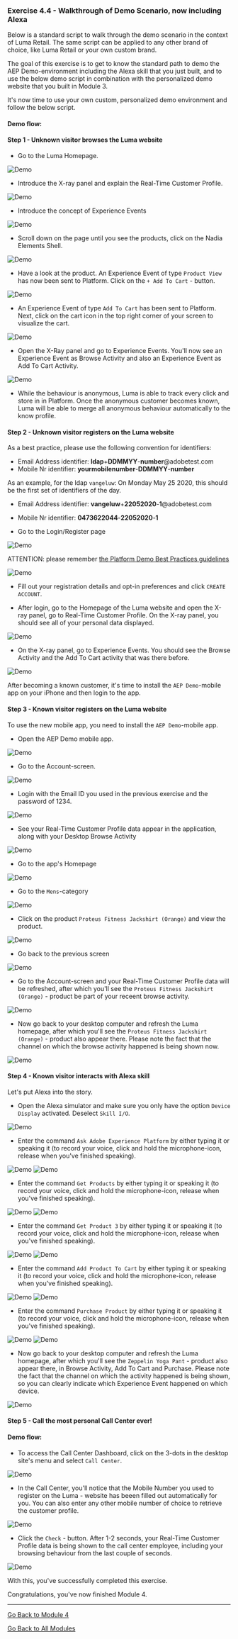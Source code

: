 ### Exercise 4.4 - Walkthrough of Demo Scenario, now including Alexa

Below is a standard script to walk through the demo scenario in the context of Luma Retail. The same script can be applied to any other brand of choice, like Luma Retail or your own custom brand.

The goal of this exercise is to get to know the standard path to demo the AEP Demo-environment including the Alexa skill that you just built, and to use the below demo script in combination with the personalized demo website that you built in Module 3.

It's now time to use your own custom, personalized demo environment and follow the below script.

#### **Demo flow:**

#### Step 1 - Unknown visitor browses the Luma website

  * Go to the Luma Homepage.
  
  ![Demo](./images/lb_home.png)
  
  * Introduce the X-ray panel and explain the Real-Time Customer Profile.
      
  ![Demo](./images/lb_home_xup.png)

  * Introduce the concept of Experience Events

  ![Demo](./images/lb_home_xee.png)
  
  * Scroll down on the page until you see the products, click on the Nadia Elements Shell.
  
  ![Demo](./images/lb_els_dtl.png)
  
  * Have a look at the product. An Experience Event of type ```Product View``` has now been sent to Platform. Click on the ```+ Add To Cart``` - button.
  
  ![Demo](./images/lb_addtocart.png)
  
  * An Experience Event of type ```Add To Cart``` has been sent to Platform. Next, click on the cart icon in the top right corner of your screen to visualize the cart.
  
  ![Demo](./images/lb_cart.png)
  
  * Open the X-Ray panel and go to Experience Events. You'll now see an Experience Event as Browse Activity and also an Experience Event as Add To Cart Activity.
  
  ![Demo](./images/lb_cartee.png)
  
  * While the behaviour is anonymous, Luma is able to track every click and store in in Platform. Once the anonymous customer becomes known, Luma will be able to merge all anonymous behaviour automatically to the know profile.
  
#### Step 2 - Unknown visitor registers on the Luma website

As a best practice, please use the following convention for identifiers:

  * Email Address identifier: **ldap**+**DDMMYY**-**number**@adobetest.com
  * Mobile Nr identifier: **yourmobilenumber**-**DDMMYY**-**number**

As an example, for the ldap ```vangeluw```:
On Monday May 25 2020, this should be the first set of identifiers of the day.
  
  * Email Address identifier: **vangeluw**+**22052020**-**1**@adobetest.com
  * Mobile Nr identifier: **0473622044**-**22052020**-**1**

  * Go to the Login/Register page
  
  ![Demo](./images/lb_register.png)
  
  ATTENTION: please remember [the Platform Demo Best Practices guidelines](./ex5.md)
  
  ![Demo](./images/lb_register_dtl.png)
 
  * Fill out your registration details and opt-in preferences and click ```CREATE ACCOUNT```.
  
  * After login, go to the Homepage of the Luma website and open the X-ray panel, go to Real-Time Customer Profile. On the X-ray panel, you should see all of your personal data displayed.
  
  ![Demo](./images/lb_x_loggedin.png)

  * On the X-ray panel, go to Experience Events. You should see the Browse Activity and the Add To Cart activity that was there before.

  ![Demo](./images/lb_x_loggedin_ee.png)

After becoming a known customer, it's time to install the ```AEP Demo```-mobile app on your iPhone and then login to the app. 

#### Step 3 - Known visitor registers on the Luma website

To use the new mobile app, you need to install the ```AEP Demo```-mobile app.

  * Open the AEP Demo mobile app.
  
  ![Demo](./images/app_hp.png)

  * Go to the Account-screen.
  
  ![Demo](./images/app_acc.png)

  * Login with the Email ID you used in the previous exercise and the password of 1234.
  
  ![Demo](./images/app_acc_login.png)

  * See your Real-Time Customer Profile data appear in the application, along with your Desktop Browse Activity

  ![Demo](./images/app_up.png)

  * Go to the app's Homepage
  
  ![Demo](./images/app_hp.png)

  * Go to the ```Mens```-category
  
  ![Demo](./images/app_men_cat.png)

  * Click on the product ```Proteus Fitness Jackshirt (Orange)``` and view the product.
  
  ![Demo](./images/app_proteus.png)

  * Go back to the previous screen
  
  ![Demo](./images/app_men_cat.png)

  * Go to the Account-screen and your Real-Time Customer Profile data will be refreshed, after which you'll see the ```Proteus Fitness Jackshirt (Orange)``` - product be part of your receent browse activity. 
  
  ![Demo](./images/app_after_proteus.png)

  * Now go back to your desktop computer and refresh the Luma homepage, after which you'll see the ```Proteus Fitness Jackshirt (Orange)``` - product also appear there. Please note the fact that the channel on which the browse activity happened is being shown now.
  
  ![Demo](./images/lb_x_aftermobile.png)

#### Step 4 - Known visitor interacts with Alexa skill

Let's put Alexa into the story.

  * Open the Alexa simulator and make sure you only have the option ```Device Display``` activated. Deselect ```Skill I/O```.
  
  ![Demo](./images/alexa_sim.png)

  * Enter the command ```Ask Adobe Experience Platform``` by either typing it or speaking it (to record your voice, click and hold the microphone-icon, release when you've finished speaking).
  
  ![Demo](./images/alexa_sim_mic.png)
  ![Demo](./images/alexa_ask.png)

  * Enter the command ```Get Products``` by either typing it or speaking it (to record your voice, click and hold the microphone-icon, release when you've finished speaking). 
  
  ![Demo](./images/alexa_sim_mic.png)
  ![Demo](./images/alexa_ask_getproducts.png)

  * Enter the command ```Get Product 3``` by either typing it or speaking it (to record your voice, click and hold the microphone-icon, release when you've finished speaking). 

  ![Demo](./images/alexa_sim_mic.png)
  ![Demo](./images/alexa_ask_getproduct3.png)

  * Enter the command ```Add Product To Cart``` by either typing it or speaking it (to record your voice, click and hold the microphone-icon, release when you've finished speaking). 
  
  ![Demo](./images/alexa_sim_mic.png)
  ![Demo](./images/alexa_ask_addtocart.png)

  * Enter the command ```Purchase Product``` by either typing it or speaking it (to record your voice, click and hold the microphone-icon, release when you've finished speaking). 
  
  ![Demo](./images/alexa_sim_mic.png)
  ![Demo](./images/alexa_ask_purchase.png)

  * Now go back to your desktop computer and refresh the Luma homepage, after which you'll see the ```Zeppelin Yoga Pant``` - product also appear there, in Browse Activity, Add To Cart and Purchase. Please note the fact that the channel on which the activity happened is being shown, so you can clearly indicate which Experience Event happened on which device.
  
  ![Demo](./images/lb_x_afteralexa.png)
  
#### Step 5 - Call the most personal Call Center ever!

#### **Demo flow:**

  * To access the Call Center Dashboard, click on the 3-dots in the desktop site's menu and select ```Call Center```.

  ![Demo](./images/callcenter.png)
  
  * In the Call Center, you'll notice that the Mobile Number you used to register on the Luma - website has beeen filled out automatically for you. You can also enter any other mobile number of choice to retrieve the customer profile. 
  
  ![Demo](./images/callcenter_id.png)
  
  * Click the ```Check``` - button. After 1-2 seconds, your Real-Time Customer Profile data is being shown to the call center employee, including your browsing behaviour from the last couple of seconds.
  
  ![Demo](./images/callcenter_response.png)
  
With this, you've successfully completed this exercise.

Congratulations, you've now finished Module 4.

---

[Go Back to Module 4](./README.md)

[Go Back to All Modules](./../../README.md)




